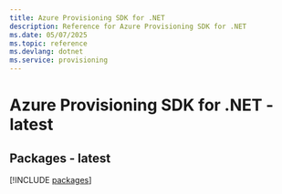 ```yaml
---
title: Azure Provisioning SDK for .NET
description: Reference for Azure Provisioning SDK for .NET
ms.date: 05/07/2025
ms.topic: reference
ms.devlang: dotnet
ms.service: provisioning
---
```

# Azure Provisioning SDK for .NET - latest
## Packages - latest
[!INCLUDE [packages](provisioning-index.md)]